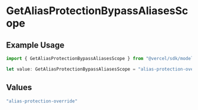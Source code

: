 # GetAliasProtectionBypassAliasesScope

## Example Usage

```typescript
import { GetAliasProtectionBypassAliasesScope } from "@vercel/sdk/models/operations/getalias.js";

let value: GetAliasProtectionBypassAliasesScope = "alias-protection-override";
```

## Values

```typescript
"alias-protection-override"
```